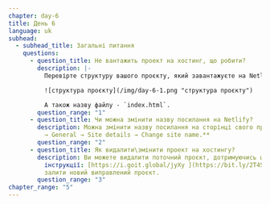 ```yaml
---
chapter: day-6
title: День 6
language: uk
subhead:
  - subhead_title: Загальні питання
    questions:
      - question_title: Не вантажить проект на хостинг, що робити?
        description: |-
          Перевірте структуру вашого проєкту, який завантажуєте на Netlify:

          ![структура проєкту](/img/day-6-1.png "структура проєкту")

          А також назву файлу - `index.html`.
        question_range: "1"
      - question_title: Чи можна змінити назву посилання на Netlify?
        description: Можна змінити назву посилання на сторінці свого проєкту: **Settings
          → General → Site details → Change site name.**
        question_range: "2"
      - question_title: Як видалити\змінити проект на хостингу?
        description: Ви можете видалити поточний проєкт, дотримуючись цієї
          інструкції: [https://i.goit.global/jyXy ](https://bit.ly/2T4SeHl)і
          залити новий виправлений проєкт.
        question_range: "3"
chapter_range: "5"
---
```

